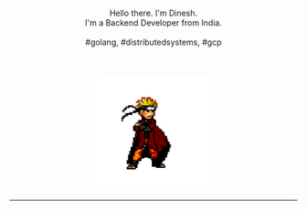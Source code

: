 <p align="center">
  <br>
  <br>
  <br>
  <lato>Hello there. I'm Dinesh.<br> I'm a Backend Developer from India.<br><br>#golang, #distributedsystems, #gcp</lato>
  <br>
  <br>
  <br>
  <br>
  <img src="https://github.com/dineshgowda24/dineshgowda24/blob/master/preview.gif" width="200" />
</p>

------------
